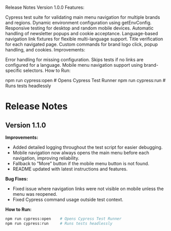 Release Notes
Version 1.0.0
Features:

Cypress test suite for validating main menu navigation for multiple brands and regions.
Dynamic environment configuration using getEnvConfig.
Responsive testing for desktop and random mobile devices.
Automatic handling of newsletter popups and cookie acceptance.
Language-based navigation link fixtures for flexible multi-language support.
Title verification for each navigated page.
Custom commands for brand logo click, popup handling, and cookies.
Improvements:

Error handling for missing configuration.
Skips tests if no links are configured for a language.
Mobile menu navigation support using brand-specific selectors.
How to Run:

npm run cypress:open    # Opens Cypress Test Runner
npm run cypress:run     # Runs tests headlessly


# Release Notes

## Version 1.1.0

**Improvements:**
- Added detailed logging throughout the test script for easier debugging.
- Mobile navigation now always opens the main menu before each navigation, improving reliability.
- Fallback to "More" button if the mobile menu button is not found.
- README updated with latest instructions and features.

**Bug Fixes:**
- Fixed issue where navigation links were not visible on mobile unless the menu was reopened.
- Fixed Cypress command usage outside test context.

**How to Run:**
```sh
npm run cypress:open    # Opens Cypress Test Runner
npm run cypress:run     # Runs tests headlessly
```
